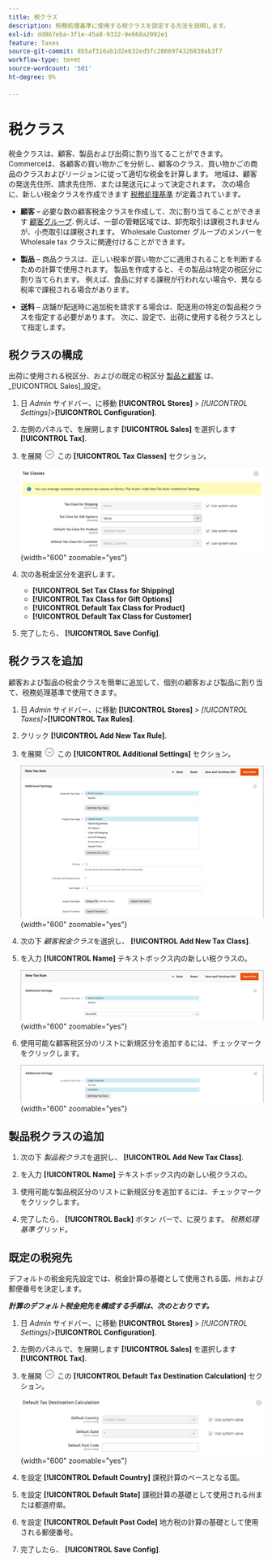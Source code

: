 ```yaml
---
title: 税クラス
description: 税務処理基準に使用する税クラスを設定する方法を説明します。
exl-id: dd867eba-3f1e-45a8-9332-9e668a2092e1
feature: Taxes
source-git-commit: 8b5af316ab1d2e632ed5fc2066974326830ab3f7
workflow-type: tm+mt
source-wordcount: '501'
ht-degree: 0%

---
```


# 税クラス

税金クラスは、顧客、製品および出荷に割り当てることができます。 Commerceは、各顧客の買い物かごを分析し、顧客のクラス、買い物かごの商品のクラスおよびリージョンに従って適切な税金を計算します。 地域は、顧客の発送先住所、請求先住所、または発送元によって決定されます。 次の場合に、新しい税金クラスを作成できます [税務処理基準](tax-rules.md) が定義されています。

- **顧客**  – 必要な数の顧客税金クラスを作成して、次に割り当てることができます [顧客グループ](../customers/customer-groups.md). 例えば、一部の管轄区域では、卸売取引は課税されませんが、小売取引は課税されます。 Wholesale Customer グループのメンバーを Wholesale tax クラスに関連付けることができます。

- **製品**  – 商品クラスは、正しい税率が買い物かごに適用されることを判断するための計算で使用されます。 製品を作成すると、その製品は特定の税区分に割り当てられます。 例えば、食品に対する課税が行われない場合や、異なる税率で課税される場合があります。

- **送料**  – 店舗が配送時に追加税を請求する場合は、配送用の特定の製品税クラスを指定する必要があります。 次に、設定で、出荷に使用する税クラスとして指定します。

## 税クラスの構成

出荷に使用される税区分、およびの既定の税区分 [製品と顧客](#add-a-product-tax-class) は、 _[!UICONTROL Sales]_設定。

1. 日 _Admin_ サイドバー、に移動 **[!UICONTROL Stores]** > _[!UICONTROL Settings]_>**[!UICONTROL Configuration]**.

1. 左側のパネルで、を展開します **[!UICONTROL Sales]** を選択します **[!UICONTROL Tax]**.

1. を展開 ![展開セレクター](../assets/icon-display-expand.png) この **[!UICONTROL Tax Classes]** セクション。

   ![設定 – 税クラス](../configuration-reference/sales/assets/tax-tax-classes.png){width="600" zoomable="yes"}

1. 次の各税金区分を選択します。

   - **[!UICONTROL Set Tax Class for Shipping]**
   - **[!UICONTROL Tax Class for Gift Options]**
   - **[!UICONTROL Default Tax Class for Product]**
   - **[!UICONTROL Default Tax Class for Customer]**

1. 完了したら、 **[!UICONTROL Save Config]**.

## 税クラスを追加

顧客および製品の税金クラスを簡単に追加して、個別の顧客および製品に割り当て、税務処理基準で使用できます。

1. 日 _Admin_ サイドバー、に移動 **[!UICONTROL Stores]** > _[!UICONTROL Taxes]_>**[!UICONTROL Tax Rules]**.

1. クリック **[!UICONTROL Add New Tax Rule]**.

1. を展開 ![展開セレクター](../assets/icon-display-expand.png) この **[!UICONTROL Additional Settings]** セクション。

   ![新しい税クラスの追加](./assets/tax-class-additional-settings.png){width="600" zoomable="yes"}

1. 次の下 _顧客税金クラス_&#x200B;を選択し、 **[!UICONTROL Add New Tax Class]**.

1. を入力 **[!UICONTROL Name]** テキストボックス内の新しい税クラスの。

   ![新しい税クラスの追加](./assets/tax-class-customer-add-new.png){width="600" zoomable="yes"}

1. 使用可能な顧客税区分のリストに新規区分を追加するには、チェックマークをクリックします。

   ![新しい税クラス](./assets/tax-classes-updated.png){width="600" zoomable="yes"}

## 製品税クラスの追加

1. 次の下 _製品税クラス_&#x200B;を選択し、 **[!UICONTROL Add New Tax Class]**.

1. を入力 **[!UICONTROL Name]** テキストボックス内の新しい税クラスの。

1. 使用可能な製品税区分のリストに新規区分を追加するには、チェックマークをクリックします。

1. 完了したら、 **[!UICONTROL Back]** ボタン バーで、に戻ります。 _税務処理基準_ グリッド。

## 既定の税宛先

デフォルトの税金宛先設定では、税金計算の基礎として使用される国、州および郵便番号を決定します。

**_計算のデフォルト税金宛先を構成する手順は、次のとおりです。_**

1. 日 _Admin_ サイドバー、に移動 **[!UICONTROL Stores]** > _[!UICONTROL Settings]_>**[!UICONTROL Configuration]**.

1. 左側のパネルで、を展開します **[!UICONTROL Sales]** を選択します **[!UICONTROL Tax]**.

1. を展開 ![展開セレクター](../assets/icon-display-expand.png) この **[!UICONTROL Default Tax Destination Calculation]** セクション。

   ![デフォルト税金宛先計算](../configuration-reference/sales/assets/tax-default-tax-destination-calculation.png){width="600" zoomable="yes"}

1. を設定 **[!UICONTROL Default Country]** 課税計算のベースとなる国。

1. を設定 **[!UICONTROL Default State]** 課税計算の基礎として使用される州または都道府県。

1. を設定 **[!UICONTROL Default Post Code]** 地方税の計算の基礎として使用される郵便番号。

1. 完了したら、 **[!UICONTROL Save Config]**.

